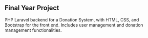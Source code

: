 ## **Final Year Project**

PHP Laravel backend for a Donation System, with HTML, CSS, and Bootstrap for the front end. Includes user management and donation management functionalities.
